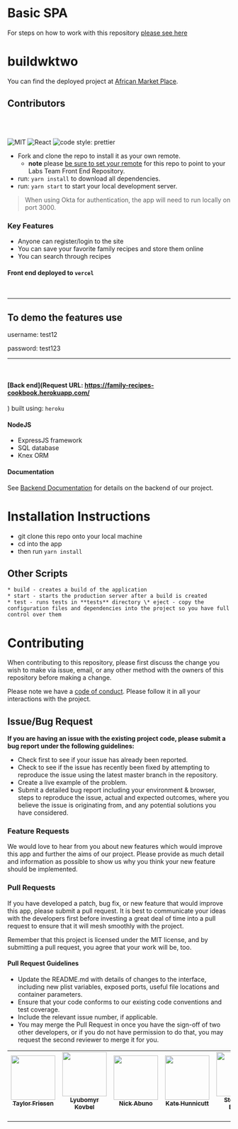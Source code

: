# Basic SPA

For steps on how to work with this repository [please see here](https://docs.labs.lambdaschool.com/labs-spa-starter/)

# buildwktwo

You can find the deployed project at [African Market Place](https://front-end-hqyybbq4z-secreatefamilyrecipe.vercel.app/).

## Contributors

<table>
  <tr>
    <td align="center"><a href="https://github.com/taylorfriesen6"><img src="https://avatars.githubusercontent.com/u/77222397?s=400&u=d60a3b26348ce6f88583aa565d9163a1ee111e25&v=4" width="100px;" alt=""/><br /><sub><b>Taylor Friesen
</b></sub></a><br /><a href="https://github.com/taylorfriesen6"><img src="https://github.com/favicon.ico" width="15"></a>&nbsp;<a href="https://www.linkedin.com/in/taylorfriesen6/"><img src="https://static.licdn.com/sc/h/al2o9zrvru7aqj8e1x2rzsrca" width="15"></a></td>

<td align="center"><a href="https://github.com/crispysandwhich"><img src="https://avatars.githubusercontent.com/u/49249813?s=400&u=609dfad57b9c1395ca9a0f8872e7db6837324ef6&v=4" width="100px;" alt=""/><br /><sub><b>Lyubomyr Kovbel</b></sub></a><br /><a href="https://github.com/crispysandwhich"><img src="https://github.com/favicon.ico" width="15"></a>&nbsp;<a href="#"><img src="https://static.licdn.com/sc/h/al2o9zrvru7aqj8e1x2rzsrca" width="15"></a></td>

<td align="center"><a href="https://github.com/nickcabuno"><img src="https://avatars.githubusercontent.com/u/76980877?s=400&v=4" width="100px;" alt=""/><br /><sub><b>Nick Abuno</b></sub></a><br /><a href="https://github.com/nickcabuno"><img src="https://github.com/favicon.ico" width="15"></a>&nbsp;<a href="https://www.linkedin.com/in/nick-cabuno/"><img src="https://static.licdn.com/sc/h/al2o9zrvru7aqj8e1x2rzsrca" width="15"></a></td>

<td align="center"><a href="https://github.com/katehunnicutt"><img src="https://avatars.githubusercontent.com/u/77248823?s=400&v=4" width="100px;" alt=""/><br /><sub><b>Kate Hunnicutt</b></sub></a><br /><a href="https://github.com/katehunnicut"><img src="https://github.com/favicon.ico" width="15"></a>&nbsp;<a href="#"><img src="https://static.licdn.com/sc/h/al2o9zrvru7aqj8e1x2rzsrca" width="15"></a></td>

<td align="center"><a href="https://www.linkedin.com/in/stephanieenciso/"><img src="https://media-exp1.licdn.com/dms/image/C4E03AQHDayFlZOzjqg/profile-displayphoto-shrink_400_400/0/1605632211774?e=1618444800&v=beta&t=uStT0oGhfj3D9hqzaDbwLT2FOvgSbWO_bPlsl80pRpU" width="100px;" alt=""/><br /><sub><b>Stephanie Enciso</b></sub></a><br /><a href="https://www.linkedin.com/in/stephanieenciso/"><img src="https://github.com/favicon.ico" width="15"></a>&nbsp;<a href="https://www.linkedin.com/in/stephanieenciso/"><img src="https://static.licdn.com/sc/h/al2o9zrvru7aqj8e1x2rzsrca" width="15"></a></td>
<td align="center"><a href="https://github.com"><img src="https://ca.slack-edge.com/ESZCHB482-U01BUBTV3E3-d28c8d925367-512" width="100px;" alt=""/><br /><sub><b>Mona Hassan</b></sub></a><br /><a href="https://github.com"><img src="https://github.com/favicon.ico" width="15"></a>&nbsp;<a href="https://linkedin.com"><img src="https://static.licdn.com/sc/h/al2o9zrvru7aqj8e1x2rzsrca" width="15"></a></td>
<td align="center"><a href="https://github.com/roerark"><img src="https://avatars.githubusercontent.com/u/73914929?s=400&v=4" width="100px;" alt=""/><br /><sub><b>Joe Park</b></sub></a><br /><a href="https://github.com/roerark"><img src="https://github.com/favicon.ico" width="15"></a>&nbsp;<a href="https://www.linkedin.com/in/joepark"><img src="https://static.licdn.com/sc/h/al2o9zrvru7aqj8e1x2rzsrca" width="15"></a></td>
<td align="center"><a href="https://github.com/pak11273"><img src="https://media-exp1.licdn.com/dms/image/C4D03AQHEMEd21bW1CQ/profile-displayphoto-shrink_400_400/0/1606151035662?e=1618444800&v=beta&t=xcZdZpmXL-3QFjC_CkRDCjPSN5oSDNwxlM-Vz_0OY6w" width="100px;" alt=""/><br /><sub><b>Isaac Pak</b></sub></a><br /><a href="https://github.com/pak11273"><img src="https://github.com/favicon.ico" width="15"></a>&nbsp;<a href="https://www.linkedin.com/in/isaac-pak-78b72687/"><img src="https://static.licdn.com/sc/h/al2o9zrvru7aqj8e1x2rzsrca" width="15"></a></td>
</tr>

<br>
<br>

![MIT](https://img.shields.io/packagist/l/doctrine/orm.svg)
![React](https://img.shields.io/badge/react-v16.7.0--alpha.2-blue.svg)
![code style: prettier](https://img.shields.io/badge/code_style-prettier-ff69b4.svg?style=flat-square)

- Fork and clone the repo to install it as your own remote.
  - **note** please [be sure to set your remote](https://help.github.jp/enterprise/2.11/user/articles/changing-a-remote-s-url/) for this repo to point to your Labs Team Front End Repository.
- run: `yarn install` to download all dependencies.
- run: `yarn start` to start your local development server.

> When using Okta for authentication, the app will need to run locally on port 3000.

### Key Features

- Anyone can register/login to the site
- You can save your favorite family recipes and store them online
- You can search through recipes

#### Front end deployed to `vercel`

<br />
<hr />
<h2>To demo the features use</h2>
<p>username: test12 
<p>password: test123 
<hr />
<br />

#### [Back end](Request URL: https://family-recipes-cookbook.herokuapp.com/

) built using: `heroku`

#### NodeJS

- ExpressJS framework
- SQL database
- Knex ORM

#### Documentation

See [Backend Documentation](https://github.com/SecretFamilyRecipe-TeamFoodie/node-recipes) for details on the backend of our project.

# Installation Instructions

- git clone this repo onto your local machine
- cd into the app
- then run `yarn install`

## Other Scripts

    * build - creates a build of the application
    * start - starts the production server after a build is created
    * test - runs tests in **tests** directory \* eject - copy the configuration files and dependencies into the project so you have full control over them

# Contributing

When contributing to this repository, please first discuss the change you wish to make via issue, email, or any other method with the owners of this repository before making a change.

Please note we have a [code of conduct](./CODE_OF_CONDUCT.md). Please follow it in all your interactions with the project.

## Issue/Bug Request

**If you are having an issue with the existing project code, please submit a bug report under the following guidelines:**

- Check first to see if your issue has already been reported.
- Check to see if the issue has recently been fixed by attempting to reproduce the issue using the latest master branch in the repository.
- Create a live example of the problem.
- Submit a detailed bug report including your environment & browser, steps to reproduce the issue, actual and expected outcomes, where you believe the issue is originating from, and any potential solutions you have considered.

### Feature Requests

We would love to hear from you about new features which would improve this app and further the aims of our project. Please provide as much detail and information as possible to show us why you think your new feature should be implemented.

### Pull Requests

If you have developed a patch, bug fix, or new feature that would improve this app, please submit a pull request. It is best to communicate your ideas with the developers first before investing a great deal of time into a pull request to ensure that it will mesh smoothly with the project.

Remember that this project is licensed under the MIT license, and by submitting a pull request, you agree that your work will be, too.

#### Pull Request Guidelines

- Update the README.md with details of changes to the interface, including new plist variables, exposed ports, useful file locations and container parameters.
- Ensure that your code conforms to our existing code conventions and test coverage.
- Include the relevant issue number, if applicable.
- You may merge the Pull Request in once you have the sign-off of two other developers, or if you do not have permission to do that, you may request the second reviewer to merge it for you.
